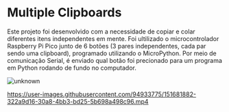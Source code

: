 # Multiple Clipboards

Este projeto foi desenvolvido com a necessidade de copiar e colar diferentes itens independentes em mente.
Foi ultilizado o microcontrolador Raspberry Pi Pico junto de 6 botões (3 pares independentes, cada par sendo uma clipboard), programado utilizando o MicroPython.
Por meio de comunicação Serial, é enviado qual botão foi precionado para um programa em Python rodando de fundo no computador.

![unknown](https://user-images.githubusercontent.com/94933775/151681874-0431e758-8e2f-4473-bcf7-c4a807e20bf9.png)

https://user-images.githubusercontent.com/94933775/151681882-322a9d16-30a8-4bb3-bd25-5b698a498c96.mp4
